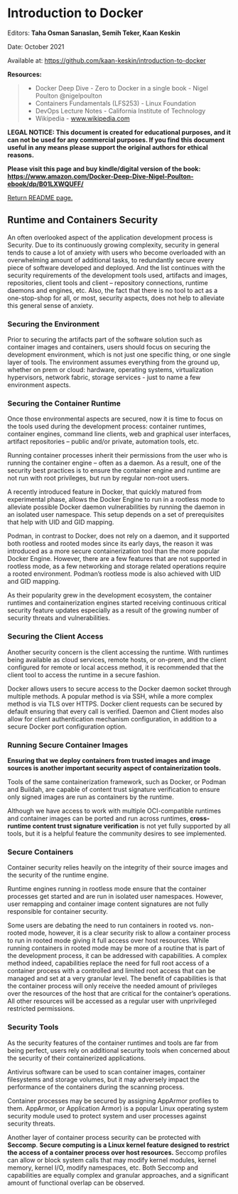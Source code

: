 # Introduction to Docker

Editors: **Taha Osman Sarıaslan, Semih Teker, Kaan Keskin**

Date: October 2021

Available at: https://github.com/kaan-keskin/introduction-to-docker

**Resources:**

> - Docker Deep Dive - Zero to Docker in a single book - Nigel Poulton @nigelpoulton
> - Containers Fundamentals (LFS253) - Linux Foundation
> - DevOps Lecture Notes - California Institute of Technology
> - Wikipedia - www.wikipedia.com

**LEGAL NOTICE: This document is created for educational purposes, and it can not be used for any commercial purposes. If you find this document useful in any means please support the original authors for ethical reasons.** 

**Please visit this page and buy kindle/digital version of the book:**
**https://www.amazon.com/Docker-Deep-Dive-Nigel-Poulton-ebook/dp/B01LXWQUFF/**

[Return README page.](README.md)

## Runtime and Containers Security

An often overlooked aspect of the application development process is Security. Due to its continuously growing complexity, security in general tends to cause a lot of anxiety with users who become overloaded with an overwhelming amount of additional tasks, to redundantly secure every piece of software developed and deployed. And the list continues with the security requirements of the development tools used, artifacts and images, repositories, client tools and client – repository connections, runtime daemons and engines, etc. Also, the fact that there is no tool to act as a one-stop-shop for all, or most, security aspects, does not help to alleviate this general sense of anxiety.

### Securing the Environment

Prior to securing the artifacts part of the software solution such as container images and containers, users should focus on securing the development environment, which is not just one specific thing, or one single layer of tools. The environment assumes everything from the ground up, whether on prem or cloud: hardware, operating systems, virtualization hypervisors, network fabric, storage services - just to name a few environment aspects.

### Securing the Container Runtime

Once those environmental aspects are secured, now it is time to focus on the tools used during the development process: container runtimes, container engines, command line clients, web and graphical user interfaces, artifact repositories – public and/or private, automation tools, etc.

Running container processes inherit their permissions from the user who is running the container engine – often as a daemon. As a result, one of the security best practices is to ensure the container engine and runtime are not run with root privileges, but run by regular non-root users.

A recently introduced feature in Docker, that quickly matured from experimental phase, allows the Docker Engine to run in a rootless mode to alleviate possible Docker daemon vulnerabilities by running the daemon in an isolated user namespace. This setup depends on a set of prerequisites that help with UID and GID mapping.

Podman, in contrast to Docker, does not rely on a daemon, and it supported both rootless and rooted modes since its early days, the reason it was introduced as a more secure containerization tool than the more popular Docker Engine. However, there are a few features that are not supported in rootless mode, as a few networking and storage related operations require a rooted environment. Podman’s rootless mode is also achieved with UID and GID mapping.

As their popularity grew in the development ecosystem, the container runtimes and containerization engines started receiving continuous critical security feature updates especially as a result of the growing number of security threats and vulnerabilities.

### Securing the Client Access

Another security concern is the client accessing the runtime. With runtimes being available as cloud services, remote hosts, or on-prem, and the client configured for remote or local access method, it is recommended that the client tool to access the runtime in a secure fashion.

Docker allows users to secure access to the Docker daemon socket through multiple methods. A popular method is via SSH, while a more complex method is via TLS over HTTPS. Docker client requests can be secured by default ensuring that every call is verified. Daemon and Client modes also allow for client authentication mechanism configuration, in addition to a secure Docker port configuration option.

### Running Secure Container Images

**Ensuring that we deploy containers from trusted images and image sources is another important security aspect of containerization tools.** 

Tools of the same containerization framework, such as Docker, or Podman and Buildah, are capable of content trust signature verification to ensure only signed images are run as containers by the runtime. 

Although we have access to work with multiple OCI-compatible runtimes and container images can be ported and run across runtimes, **cross-runtime content trust signature verification** is not yet fully supported by all tools, but it is a helpful feature the community desires to see implemented.

### Secure Containers

Container security relies heavily on the integrity of their source images and the security of the runtime engine. 

Runtime engines running in rootless mode ensure that the container processes get started and are run in isolated user namespaces. However, user remapping and container image content signatures are not fully responsible for container security.

Some users are debating the need to run containers in rooted vs. non-rooted mode, however, it is a clear security risk to allow a container process to run in rooted mode giving it full access over host resources. While running containers in rooted mode may be more of a routine that is part of the development process, it can be addressed with capabilities. A complex method indeed, capabilities replace the need for full root access of a container process with a controlled and limited root access that can be managed and set at a very granular level. The benefit of capabilities is that the container process will only receive the needed amount of privileges over the resources of the host that are critical for the container’s operations. All other resources will be accessed as a regular user with unprivileged restricted permissions.

### Security Tools

As the security features of the container runtimes and tools are far from being perfect, users rely on additional security tools when concerned about the security of their containerized applications.

Antivirus software can be used to scan container images, container filesystems and storage volumes, but it may adversely impact the performance of the containers during the scanning process.

Container processes may be secured by assigning AppArmor profiles to them. AppArmor, or Application Armor) is a popular Linux operating system security module used to protect system and user processes against security threats.

Another layer of container process security can be protected with **Seccomp**. **Secure computing is a Linux kernel feature designed to restrict the access of a container process over host resources.** Seccomp profiles can allow or block system calls that may modify kernel modules, kernel memory, kernel I/O, modify namespaces, etc. Both Seccomp and capabilities are equally complex and granular approaches, and a significant amount of functional overlap can be observed.
